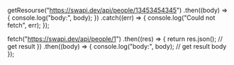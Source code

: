 getResourse("https://swapi.dev/api/people/13453454345")
  .then((body) => {
    console.log("body:", body);
  })
  .catch((err) => {
    console.log("Could not fetch", err);
  });

fetch("https://swapi.dev/api/people/1")
  .then((res) => {
    return res.json(); // get result
  })
  .then((body) => {
    console.log("body:", body); // get result body
  });